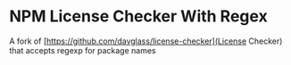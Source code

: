 NPM License Checker With Regex
===================


A fork of [https://github.com/davglass/license-checker](License Checker) that accepts regexp for package names